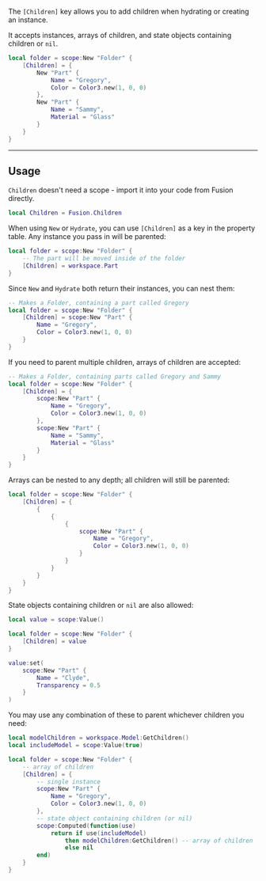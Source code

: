 The `[Children]` key allows you to add children when hydrating or creating an
instance.

It accepts instances, arrays of children, and state objects containing children
or `nil`.

```Lua
local folder = scope:New "Folder" {
    [Children] = {
        New "Part" {
            Name = "Gregory",
            Color = Color3.new(1, 0, 0)
        },
        New "Part" {
            Name = "Sammy",
            Material = "Glass"
        }
    }
}
```

-----

## Usage

`Children` doesn't need a scope - import it into your code from Fusion
directly.

```Lua
local Children = Fusion.Children
```

When using `New` or `Hydrate`, you can use `[Children]` as a key in the property
table. Any instance you pass in will be parented:

```Lua
local folder = scope:New "Folder" {
    -- The part will be moved inside of the folder
    [Children] = workspace.Part
}
```

Since `New` and `Hydrate` both return their instances, you can nest them:

```Lua
-- Makes a Folder, containing a part called Gregory
local folder = scope:New "Folder" {
    [Children] = scope:New "Part" {
        Name = "Gregory",
        Color = Color3.new(1, 0, 0)
    }
}
```

If you need to parent multiple children, arrays of children are accepted:

```Lua
-- Makes a Folder, containing parts called Gregory and Sammy
local folder = scope:New "Folder" {
    [Children] = {
        scope:New "Part" {
            Name = "Gregory",
            Color = Color3.new(1, 0, 0)
        },
        scope:New "Part" {
            Name = "Sammy",
            Material = "Glass"
        }
    }
}
```

Arrays can be nested to any depth; all children will still be parented:

```Lua
local folder = scope:New "Folder" {
    [Children] = {
        {
            {
                {
                    scope:New "Part" {
                        Name = "Gregory",
                        Color = Color3.new(1, 0, 0)
                    }
                }
            }
        }
    }
}
```

State objects containing children or `nil` are also allowed:

```Lua
local value = scope:Value()

local folder = scope:New "Folder" {
    [Children] = value
}

value:set(
    scope:New "Part" {
        Name = "Clyde",
        Transparency = 0.5
    }
)
```

You may use any combination of these to parent whichever children you need:

```Lua
local modelChildren = workspace.Model:GetChildren()
local includeModel = scope:Value(true)

local folder = scope:New "Folder" {
    -- array of children
    [Children] = {
        -- single instance
        scope:New "Part" {
            Name = "Gregory",
            Color = Color3.new(1, 0, 0)
        },
        -- state object containing children (or nil)
        scope:Computed(function(use)
            return if use(includeModel)
                then modelChildren:GetChildren() -- array of children
                else nil
        end)
    }
}
```
